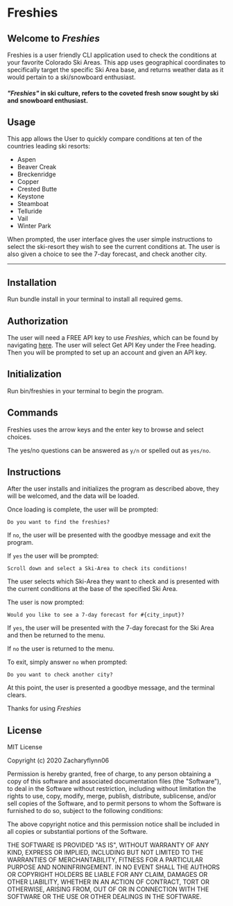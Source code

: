 # Freshies

## Welcome to *Freshies* 

Freshies is a user friendly CLI application used to check the conditions at your favorite Colorado Ski Areas. This app uses geographical coordinates to specifically target the specific Ski Area base, and returns weather data as it would pertain to a ski/snowboard enthusiast. 

#### *"Freshies"* in ski culture, refers to the coveted fresh snow sought by ski and snowboard enthusiast.

## Usage

This app allows the User to quickly compare conditions at ten of the countries leading ski resorts:

- Aspen
- Beaver Creak
- Breckenridge
- Copper
- Crested Butte 
- Keystone
- Steamboat
- Telluride
- Vail
- Winter Park

When prompted, the user interface gives the user simple instructions to select the ski-resort they wish to see the current conditions at.  The user is also given a choice to see the 7-day forecast, and check another city.
__________________________________________________________________________________________

## Installation

Run bundle install in your terminal to install all required gems.

## Authorization

The user will need a FREE API key to use *Freshies*, which can be found by navigating [here](https://openweathermap.org/price). The user will select Get API Key under the Free heading.  Then you will be prompted to set up an account and given an API key. 

## Initialization

Run bin/freshies in your terminal to begin the program.

## Commands

Freshies uses the arrow keys and the enter key to browse and select choices.

The yes/no questions can be answered as `y/n` or spelled out as `yes/no`.

## Instructions

After the user installs and initializes the program as described above, they will be welcomed, and the data will be loaded. 

Once loading is complete, the user will be prompted: 

`Do you want to find the freshies?`

If `no`, the user will be presented with the goodbye message and exit the program.

If `yes` the user will be prompted:

`Scroll down and select a Ski-Area to check its conditions!`

The user selects which Ski-Area they want to check and is presented with the current conditions at the base of the specified Ski Area.

The user is now prompted:

`Would you like to see a 7-day forecast for #{city_input}?`

If `yes`, the user will be presented with the 7-day forecast for the Ski Area and then be returned to the menu. 

If `no` the user is returned to the menu.

To exit, simply answer `no` when prompted:

`Do you want to check another city?`

At this point, the user is presented a goodbye message, and the terminal clears.

Thanks for using *Freshies*

## License

MIT License

Copyright (c) 2020 Zacharyflynn06

Permission is hereby granted, free of charge, to any person obtaining a copy
of this software and associated documentation files (the "Software"), to deal
in the Software without restriction, including without limitation the rights
to use, copy, modify, merge, publish, distribute, sublicense, and/or sell
copies of the Software, and to permit persons to whom the Software is
furnished to do so, subject to the following conditions:

The above copyright notice and this permission notice shall be included in all
copies or substantial portions of the Software.

THE SOFTWARE IS PROVIDED "AS IS", WITHOUT WARRANTY OF ANY KIND, EXPRESS OR
IMPLIED, INCLUDING BUT NOT LIMITED TO THE WARRANTIES OF MERCHANTABILITY,
FITNESS FOR A PARTICULAR PURPOSE AND NONINFRINGEMENT. IN NO EVENT SHALL THE
AUTHORS OR COPYRIGHT HOLDERS BE LIABLE FOR ANY CLAIM, DAMAGES OR OTHER
LIABILITY, WHETHER IN AN ACTION OF CONTRACT, TORT OR OTHERWISE, ARISING FROM,
OUT OF OR IN CONNECTION WITH THE SOFTWARE OR THE USE OR OTHER DEALINGS IN THE
SOFTWARE.


    
